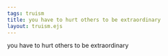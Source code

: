 ```yaml
---
tags: truism
title: you have to hurt others to be extraordinary
layout: truism.ejs
---
```


you have to hurt others to be extraordinary